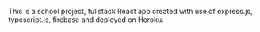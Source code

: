 This is a school project, fullstack React app created with use of express.js, typescript.js, firebase and deployed on Heroku. 

